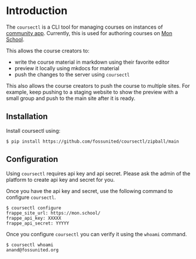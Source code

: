 # Introduction

The `coursectl` is a CLI tool for managing courses on instances of [community app][]. Currently, this is used for authoring courses on [Mon School][].

[community app]: https://github.com/fossunited/community
[Mon School]: https://mon.school/

This allows the course creators to:

- write the course material in markdown using their favorite editor
- preview it locally using mkdocs for material
- push the changes to the server using `coursectl`

This also allows the course creators to push the course to multiple sites. For example, keep pushing to a staging website to show the preview with a small group and push to the main site after it is ready.

## Installation

Install coursectl using:

```
$ pip install https://github.com/fossunited/coursectl/zipball/main
```

## Configuration

Using `coursectl` requires api key and api secret. Please ask the admin of the platform to create api key and secret for you.

Once you have the api key and secret, use the following command to configure `coursectl`.

```
$ coursectl configure
frappe_site_url: https://mon.school/
frappe_api_key: XXXXX
frappe_api_secret: YYYYY
```

Once you configure `coursectl` you can verify it using the `whoami` command.

```
$ coursectl whoami
anand@fossunited.org
```


